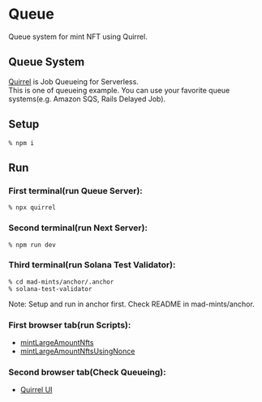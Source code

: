 # Queue
Queue system for mint NFT using Quirrel.

## Queue System
[Quirrel](https://quirrel.dev/) is Job Queueing for Serverless.  
This is one of queueing example. You can use your favorite queue systems(e.g. Amazon SQS, Rails Delayed Job).

## Setup
```
% npm i
```

## Run
### First terminal(run Queue Server):
```
% npx quirrel
```

### Second terminal(run Next Server):
```
% npm run dev
```

### Third terminal(run Solana Test Validator):
```
% cd mad-mints/anchor/.anchor
% solana-test-validator
```

Note: Setup and run in anchor first. Check README in mad-mints/anchor.

### First browser tab(run Scripts):
- [mintLargeAmountNfts](http://localhost:3000/api/mintLargeAmountNfts)
- [mintLargeAmountNftsUsingNonce](http://localhost:3000/api/mintLargeAmountNftsUsingNonce)

### Second browser tab(Check Queueing):
- [Quirrel UI](https://ui.quirrel.dev/activity-log)
